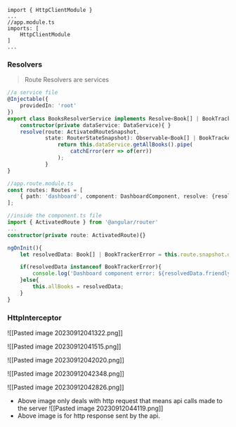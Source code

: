 ```
import { HttpClientModule } 
...
//app.module.ts
imports: [
	HttpClientModule
]
...
```

### Resolvers

> Route Resolvers are services

```TypeScript
//a service file
@Injectable({
	providedIn: 'root'
})
export class BooksResolverService implements Resolve<Book[] | BookTrackerError> {
	constructor(private dataService: DataService){ }
	resolve(route: ActivatedRouteSnapshot, 
			state: RouterStateSnapshot): Observable<Book[] | BookTrackerError {
				return this.dataService.getAllBooks().pipe(
					catchError(err => of(err))
				);
			}
}
```

```TypeScript
//app.route.module.ts
const routes: Routes = [
	{ path: 'dashboard', component: DashboardComponent, resolve: {resolvedBooks: BooksResolverService} }
];
```

```Typescript
//inside the component.ts file
import { ActivatedRoute } from '@angular/router'
...
constructor(private route: ActivatedRoute){}

ngOnInit(){
	let resolvedData: Book[] | BookTrackerError = this.route.snapshot.data['resolvedBooks'];

	if(resolvedData instanceof BookTrackerError){
		console.log('Dashboard component error: ${resolvedData.friendlyMessage}')
	}else{
		this.allBooks = resolvedData;
	}
}
```

### HttpInterceptor

![[Pasted image 20230912041322.png]]

![[Pasted image 20230912041515.png]]


![[Pasted image 20230912042020.png]]

![[Pasted image 20230912042348.png]]

![[Pasted image 20230912042826.png]]
- Above image only deals with http request that means api calls made to the server
![[Pasted image 20230912044119.png]]
- Above image is for http response sent by the api.





